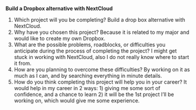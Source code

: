 **Build a Dropbox alternative with NextCloud**

1.	Which project will you be completing?
Build a drop box alternative with NextCloud.
2.	Why have you chosen this project?
Because it is related to my major and would like to create my own Dropbox.
3.	What are the possible problems, roadblocks, or difficulties you anticipate during the process of completing the project?
I might get stuck in working with NextCloud, also I do not really know where to start it from. 
4.	How are you planning to overcome these difficulties?
By working on it as much as I can, and by searching everything in minute details.
5.	How do you think completing this project will help you in your career?
It would help in my career in 2 ways: 1) giving me some sort of confidence, and a chance to learn 2) it will be the 1st project I’ll be working on, which would give me some experience.



